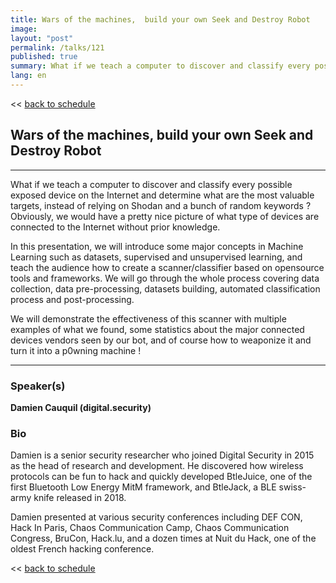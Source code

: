 ```yaml
---
title: Wars of the machines,  build your own Seek and Destroy Robot
image: 
layout: "post"
permalink: /talks/121
published: true
summary: What if we teach a computer to discover and classify every possible exposed; device on the Interne…
lang: en
---
```

<< [back to schedule](/schedule/)

## Wars of the machines,  build your own Seek and Destroy Robot
---


What if we teach a computer to discover and classify every possible exposed
device on the Internet and determine what are the most valuable targets, instead
of relying on Shodan and a bunch of random keywords ? Obviously, we would have
a pretty nice picture of what type of devices are connected to the Internet
without prior knowledge.

In this presentation, we will introduce some major concepts in Machine Learning
such as datasets, supervised and unsupervised learning, and teach the audience
how to create a scanner/classifier based on opensource tools and frameworks. We
will go through the whole process covering data collection, data pre-processing,
datasets building, automated classification process and post-processing.

We will demonstrate the effectiveness of this scanner with multiple examples
of what we found, some statistics about the major connected devices vendors
seen by our bot, and of course how to weaponize it and turn it into a p0wning
machine !

---
### Speaker(s)


**Damien Cauquil (digital.security)**

### Bio
Damien is a senior security researcher who joined Digital Security in 2015 as the head of research and development. He discovered how wireless protocols can be fun to hack and quickly developed BtleJuice, one of the first Bluetooth Low Energy MitM framework, and BtleJack, a BLE swiss-army knife released in 2018.

Damien presented at various security conferences including DEF CON, Hack In Paris, Chaos Communication Camp, Chaos Communication Congress, BruCon, Hack.lu, and a dozen times at Nuit du Hack, one of the oldest French hacking conference.

<< [back to schedule](/schedule/)